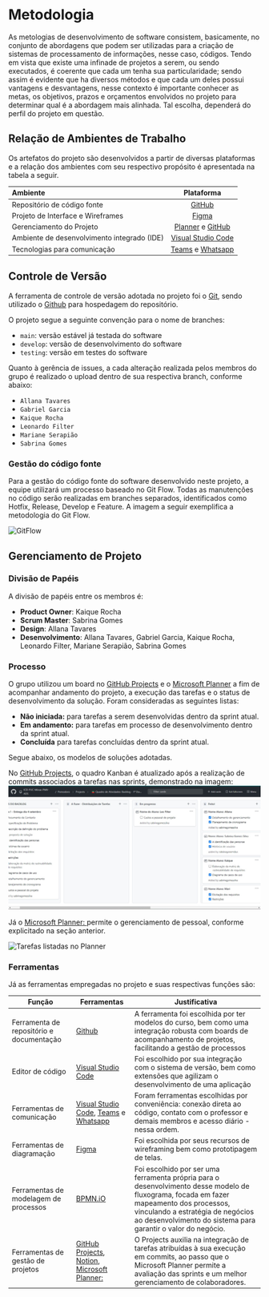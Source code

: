 
# Metodologia

As metologias de desenvolvimento de software consistem, basicamente, no conjunto de abordagens que podem ser utilizadas para a criação de sistemas de processamento de informações, nesse caso, códigos. Tendo em vista que existe uma infinade de projetos a serem, ou sendo executados, é coerente que cada um tenha sua particularidade; sendo assim é evidente que ha diversos métodos e que cada um deles possui vantagens e desvantagens, nesse contexto é importante conhecer as metas, os objetivos, prazos e orçamentos envolvidos no projeto para determinar qual é a abordagem mais alinhada. Tal escolha, dependerá do perfil do projeto em questão.

## Relação de Ambientes de Trabalho

Os artefatos do projeto são desenvolvidos a partir de diversas plataformas e a relação dos ambientes com seu respectivo propósito é apresentada na tabela a seguir.

Ambiente   | Plataforma 
:--------- | :------:
Repositório de código fonte | [GitHub](https://github.com/ICEI-PUC-Minas-PMV-ADS/TimeUpPomodoro)
Projeto de Interface e Wireframes | [Figma](https://www.figma.com/file/j3IXXF3Ovc3VrjcOi2mTeV/TimeUP?node-id=5%3A66) 
Gerenciamento do Projeto | [Planner](https://tasks.office.com/sgapucminasbr.onmicrosoft.com/pt-BR/Home/Planner/#/plantaskboard?groupId=ca2f5986-86cc-4dbf-9c21-b586a491ced9&planId=h_Q9NmwXaUijvknhEUY8bWQAEcmA) e [GitHub](https://github.com/ICEI-PUC-Minas-PMV-ADS/Pomodoro/projects?type=classic) 
Ambiente de desenvolvimento integrado (IDE) | [Visual Studio Code](https://code.visualstudio.com/docs) 
Tecnologias para comunicação | [Teams](https://teams.microsoft.com/_#/school/conversations/Geral?threadId=19:LalckUyFc6HlgnKcRQrdHL5O64qQNmAdV5lP8mI4UsI1@thread.tacv2&ctx=channel) e [Whatsapp](https://www.whatsapp.com/?lang=pt_br)

## Controle de Versão

A ferramenta de controle de versão adotada no projeto foi o [Git](https://git-scm.com/), sendo utilizado o [Github](https://github.com) para hospedagem do repositório.

O projeto segue a seguinte convenção para o nome de branches:

- `main`: versão estável já testada do software
- `develop`: versão de desenvolvimento do software
- `testing`: versão em testes do software

Quanto à gerência de issues, a cada alteração realizada pelos membros do grupo é realizado o upload dentro de sua respectiva branch, conforme abaixo:

- `Allana Tavares`
- `Gabriel Garcia`
- `Kaique Rocha`
- `Leonardo Filter`
- `Mariane Serapião`
- `Sabrina Gomes`

### Gestão do código fonte

Para a gestão do código fonte do software desenvolvido neste projeto, a equipe utilizará um processo baseado no Git Flow. Todas as manutenções no código serão realizadas em branches separados, identificados como Hotfix, Release, Develop e Feature.  A imagem a seguir exemplifica a metodologia do Git Flow.

![GitFlow](https://user-images.githubusercontent.com/64492902/184781117-0f8a8e4c-5847-46ad-8d48-3b5f890d9c34.png)

## Gerenciamento de Projeto

### Divisão de Papéis

A divisão de papéis entre os membros é:

- **Product Owner**: Kaique Rocha
- **Scrum Master**: Sabrina Gomes
- **Design**: Allana Tavares
- **Desenvolvimento**: Allana Tavares, Gabriel Garcia, Kaique Rocha, Leonardo Filter, Mariane Serapião, Sabrina Gomes

### Processo

O grupo utilizou um board no [GitHub Projects](https://github.com/ICEI-PUC-Minas-PMV-ADS/Pomodoro/projects?type=classic) e o [Microsoft Planner](https://tasks.office.com/sgapucminasbr.onmicrosoft.com/pt-BR/Home/Planner/#/plantaskboard?groupId=ca2f5986-86cc-4dbf-9c21-b586a491ced9&planId=h_Q9NmwXaUijvknhEUY8bWQAEcmA) a fim de acompanhar andamento do projeto, a execução das tarefas e o status de desenvolvimento da solução. Foram consideradas as seguintes listas:

- **Não iniciada:** para tarefas a serem desenvolvidas dentro da sprint atual.
- **Em andamento:** para tarefas em processo de desenvolvimento dentro da sprint atual.
- **Concluída** para tarefas concluídas dentro da sprint atual.

Segue abaixo, os modelos de soluções adotadas.

No [GitHub Projects](https://github.com/ICEI-PUC-Minas-PMV-ADS/Pomodoro/projects?type=classic), o quadro Kanban é atualizado após a realização de commits associados a tarefas nas sprints, demonstrado na imagem:
![GitProjects](https://github.com/ICEI-PUC-Minas-PMV-ADS/Pomodoro/blob/main/docs/img/kanban.jpg)

Já o [Microsoft Planner: ](https://tasks.office.com/sgapucminasbr.onmicrosoft.com/pt-BR/Home/Planner/#/plantaskboard?groupId=ca2f5986-86cc-4dbf-9c21-b586a491ced9&planId=h_Q9NmwXaUijvknhEUY8bWQAEcmA) permite o gerenciamento de pessoal, conforme explicitado na seção anterior.

![Tarefas listadas no Planner](https://github.com/ICEI-PUC-Minas-PMV-ADS/Pomodoro/blob/main/docs/img/Planner%20-%20%C3%A9picos.png)

### Ferramentas

Já as ferramentas empregadas no projeto e suas respectivas funções são:

|Função     |Ferramentas          | Justificativa|
|-----------|---------------------|---------------|
|Ferramenta de repositório e documentação | [Github](https://github.com) | A ferramenta foi escolhida por ter modelos do curso, bem como uma integração robusta com boards de acompanhamento de projetos, facilitando a gestão de processos|
|Editor de código |[Visual Studio Code](https://code.visualstudio.com/docs) | Foi escolhido por sua integração com o sistema de versão, bem como extensões que agilizam o desenvolvimento de uma aplicação |
|Ferramentas de comunicação |[Visual Studio Code](https://code.visualstudio.com/docs), [Teams](https://teams.microsoft.com/_#/school/conversations/Geral?threadId=19:LalckUyFc6HlgnKcRQrdHL5O64qQNmAdV5lP8mI4UsI1@thread.tacv2&ctx=channel) e [Whatsapp](https://www.whatsapp.com/?lang=pt_br) | Foram ferramentas escolhidas por conveniência: conexão direta ao código, contato com o professor e demais membros e acesso diário - nessa ordem. |
|Ferramentas de diagramação |[Figma](https://www.figma.com/file/j3IXXF3Ovc3VrjcOi2mTeV/TimeUP?node-id=5%3A66) | Foi escolhida por seus recursos de wireframing bem como prototipagem de telas. |
|Ferramentas de modelagem de processos |[BPMN.iO](https://demo.bpmn.io/new) | Foi escolhido por ser uma ferramenta própria para o desenvolvimento desse modelo de fluxograma, focada em fazer mapeamento dos processos, vinculando a estratégia de negócios ao desenvolvimento do sistema para garantir o valor do negócio. |
|Ferramentas de gestão de projetos |[GitHub Projects](https://github.com/ICEI-PUC-Minas-PMV-ADS/Pomodoro/projects?type=classic), [Notion](https://sabrinagomes.notion.site/Projeto-dbadc2074520499f9150314c37507642), [Microsoft Planner: ](https://tasks.office.com/sgapucminasbr.onmicrosoft.com/pt-BR/Home/Planner/#/plantaskboard?groupId=ca2f5986-86cc-4dbf-9c21-b586a491ced9&planId=h_Q9NmwXaUijvknhEUY8bWQAEcmA) | O Projects auxilia na integração de tarefas atribuídas à sua execução em commits, ao passo que o Microsoft Planner permite a avaliação das sprints e um melhor gerenciamento de colaboradores. |


